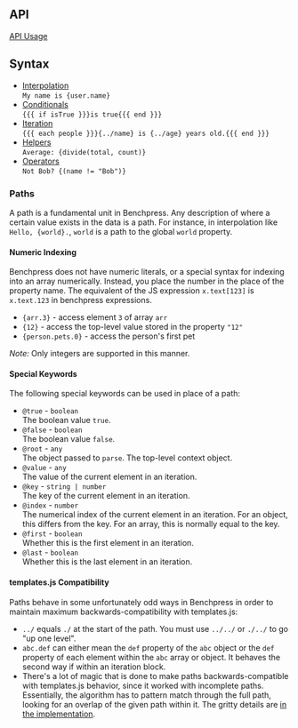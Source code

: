 ## API

[API Usage](api.md)

## Syntax

- [Interpolation](interpolation.md)  
  `My name is {user.name}`
- [Conditionals](conditionals.md)  
  `{{{ if isTrue }}}is true{{{ end }}}`
- [Iteration](iteration.md)  
  `{{{ each people }}}{../name} is {../age} years old.{{{ end }}}`
- [Helpers](helpers.md)  
  `Average: {divide(total, count)}`
- [Operators](operators.md)  
  `Not Bob? {(name != "Bob")}`

### Paths
A path is a fundamental unit in Benchpress. Any description of where a certain value exists in the data is a path. For instance, in interpolation like `Hello, {world}.`, `world` is a path to the global `world` property. 

#### Numeric Indexing
Benchpress does not have numeric literals, or a special syntax for indexing into an array numerically. Instead, you place the number in the place of the property name. The equivalent of the JS expression `x.text[123]` is `x.text.123` in benchpress expressions.

- `{arr.3}` - access element `3` of array `arr`
- `{12}` - access the top-level value stored in the property `"12"`
- `{person.pets.0}` - access the person's first pet

*Note:* Only integers are supported in this manner.

#### Special Keywords
The following special keywords can be used in place of a path:

- `@true` - `boolean`  
  The boolean value `true`.
- `@false` - `boolean`  
  The boolean value `false`.
- `@root` - `any`  
  The object passed to `parse`. The top-level context object.
- `@value` - `any`  
  The value of the current element in an iteration.
- `@key` - `string | number`  
  The key of the current element in an iteration.
- `@index` - `number`  
  The numerical index of the current element in an iteration. For an object, this differs from the key. For an array, this is normally equal to the key.
- `@first` - `boolean`  
  Whether this is the first element in an iteration.
- `@last` - `boolean`  
  Whether this is the last element in an iteration.

#### templates.js Compatibility

Paths behave in some unfortunately odd ways in Benchpress in order to maintain maximum backwards-compatibility with templates.js:

- `../` equals `./` at the start of the path. You must use `../../` or `./../` to go "up one level".
- `abc.def` can either mean the `def` property of the `abc` object or the `def` property of each element within the `abc` array or object. It behaves the second way if within an iteration block.
- There's a lot of magic that is done to make paths backwards-compatible with templates.js behavior, since it worked with incomplete paths. Essentially, the algorithm has to pattern match through the full path, looking for an overlap of the given path within it. The gritty details are [in the implementation](../compiler/src/parse/path.rs).
